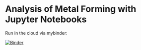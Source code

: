 # Analysis of Metal Forming with Jupyter Notebooks

Run in the cloud via mybinder:

[![Binder](https://mybinder.org/badge_logo.svg)](https://mybinder.org/v2/gh/dmpalma/manufacturing-technology-notebooks/master)
